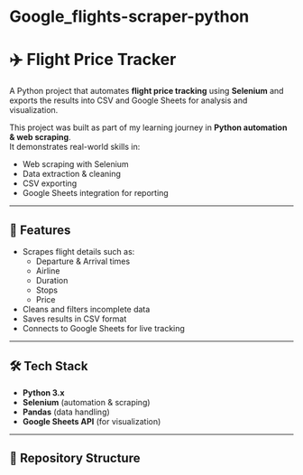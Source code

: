 # Google_flights-scraper-python
# ✈️ Flight Price Tracker

A Python project that automates **flight price tracking** using **Selenium** and exports the results into CSV and Google Sheets for analysis and visualization.  

This project was built as part of my learning journey in **Python automation & web scraping**.  
It demonstrates real-world skills in:
- Web scraping with Selenium
- Data extraction & cleaning
- CSV exporting
- Google Sheets integration for reporting

---

## 🚀 Features
- Scrapes flight details such as:
  - Departure & Arrival times
  - Airline
  - Duration
  - Stops
  - Price
- Cleans and filters incomplete data
- Saves results in CSV format
- Connects to Google Sheets for live tracking

---

## 🛠️ Tech Stack
- **Python 3.x**
- **Selenium** (automation & scraping)
- **Pandas** (data handling)
- **Google Sheets API** (for visualization)

---

## 📂 Repository Structure

